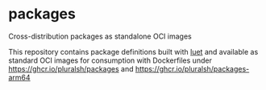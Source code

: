 # packages
Cross-distribution packages as standalone OCI images


This repository contains package definitions built with [luet](https://luet.io) and available as standard OCI images for
consumption with Dockerfiles under https://ghcr.io/pluralsh/packages and https://ghcr.io/pluralsh/packages-arm64

